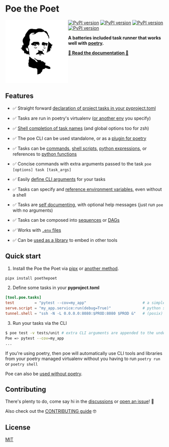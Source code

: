# Poe the Poet

<img alt="Poe the Poet" src="https://raw.githubusercontent.com/nat-n/poethepoet/main/docs/_static/poe_logo_x2000.png" height="200" width="200" align="left"/>

[![PyPI version](https://img.shields.io/pypi/pyversions/poethepoet.svg)](https://pypi.org/project/poethepoet/)
[![PyPI version](https://img.shields.io/pypi/v/poethepoet.svg)](https://pypi.org/project/poethepoet/)
[![PyPI version](https://img.shields.io/pypi/dw/poethepoet.svg)](https://pypistats.org/packages/poethepoet/)
[![PyPI version](https://img.shields.io/pypi/l/ansicolortags.svg)](https://github.com/nat-n/poethepoet/blob/doc/init-sphinx/LICENSE)

**A batteries included task runner that works well with [poetry](https://python-poetry.org/).**

**[📖 Read the documentation 📖](https://poethepoet.natn.io/)**

<br clear="both"/>

## Features


- ✅ Straight forward [declaration of project tasks in your pyproject.toml](https://poethepoet.natn.io/tasks/index.html)

- ✅ Tasks are run in poetry's virtualenv ([or another env](https://poethepoet.natn.io/index.html#usage-without-poetry) you specify)

- ✅ [Shell completion of task names](https://poethepoet.natn.io/installation.html#shell-completion) (and global options too for zsh)

- ✅ The poe CLI can be used standalone, or as a [plugin for poetry](https://poethepoet.natn.io/poetry_plugin.html)

- ✅ Tasks can be [commands](https://poethepoet.natn.io/tasks/task_types/cmd.html), [shell scripts](https://poethepoet.natn.io/tasks/task_types/shell.html), [python expressions](https://poethepoet.natn.io/tasks/task_types/expr.html), or references to [python functions](https://poethepoet.natn.io/tasks/task_types/script.html)

- ✅ Concise commands with extra arguments passed to the task `poe [options] task [task_args]`

- ✅ Easily [define CLI arguments](https://poethepoet.natn.io/guides/args_guide.html) for your tasks

- ✅ Tasks can specify and [reference environment variables](https://poethepoet.natn.io/tasks/task_types/cmd.html#ref-env-vars), even without a shell

- ✅ Tasks are [self documenting](https://poethepoet.natn.io/guides/help_guide.html), with optional help messages (just run `poe` with no arguments)

- ✅ Tasks can be composed into [sequences](https://poethepoet.natn.io/guides/composition_guide.html#composing-tasks-into-sequences) or [DAGs](https://poethepoet.natn.io/guides/composition_guide.html#composing-tasks-into-graphs)

- ✅ Works with [`.env` files](https://poethepoet.natn.io/tasks/options.html#loading-environment-variables-from-an-env-file)

- ✅ Can be [used as a library](https://poethepoet.natn.io/guides/library_guide.html) to embed in other tools


## Quick start

1. Install the Poe the Poet via [pipx](https://pypa.github.io/pipx/) or [another method](https://poethepoet.natn.io/installation.html).

  ```sh
  pipx install poethepoet
  ```

2. Define some tasks in your **pyproject.toml**

  ```toml
  [tool.poe.tasks]
  test         = "pytest --cov=my_app"                         # a simple command task
  serve.script = "my_app.service:run(debug=True)"              # python script based task
  tunnel.shell = "ssh -N -L 0.0.0.0:8080:$PROD:8080 $PROD &"   # (posix) shell based task
  ```

3. Run your tasks via the CLI

  ```sh
  $ poe test -v tests/unit # extra CLI arguments are appended to the underlying command
  Poe => pytest --cov=my_app
  ...
  ```

If you're using poetry, then poe will automatically use CLI tools and libraries from your poetry managed virtualenv without you having to run `poetry run` or `poetry shell`

Poe can also be [used without poetry](https://poethepoet.natn.io/index.html#usage-without-poetry).

## Contributing

There's plenty to do, come say hi in the [discussions](https://github.com/nat-n/poethepoet/discussions) or [open an issue](https://github.com/nat-n/poethepoet/issues)! 👋

Also check out the [CONTRIBUTING guide](https://github.com/nat-n/poethepoet/blob/main/.github/CONTRIBUTING.rst) 🤓


## License

[MIT](https://github.com/nat-n/poethepoet/blob/main/LICENSE)

